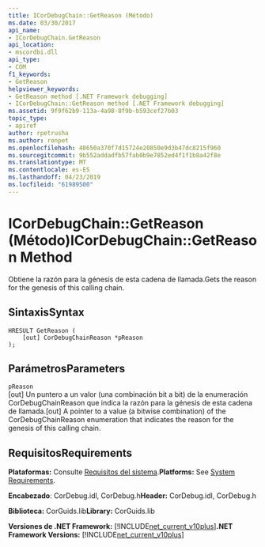 ```yaml
---
title: ICorDebugChain::GetReason (Método)
ms.date: 03/30/2017
api_name:
- ICorDebugChain.GetReason
api_location:
- mscordbi.dll
api_type:
- COM
f1_keywords:
- GetReason
helpviewer_keywords:
- GetReason method [.NET Framework debugging]
- ICorDebugChain::GetReason method [.NET Framework debugging]
ms.assetid: 9f9f62b9-113a-4a98-8f9b-b593cef27b03
topic_type:
- apiref
author: rpetrusha
ms.author: ronpet
ms.openlocfilehash: 48650a370f7d15724e20850e9d3b47dc8215f960
ms.sourcegitcommit: 9b552addadfb57fab0b9e7852ed4f1f1b8a42f8e
ms.translationtype: MT
ms.contentlocale: es-ES
ms.lasthandoff: 04/23/2019
ms.locfileid: "61989500"
---
```

# <a name="icordebugchaingetreason-method"></a><span data-ttu-id="19ceb-102">ICorDebugChain::GetReason (Método)</span><span class="sxs-lookup"><span data-stu-id="19ceb-102">ICorDebugChain::GetReason Method</span></span>
<span data-ttu-id="19ceb-103">Obtiene la razón para la génesis de esta cadena de llamada.</span><span class="sxs-lookup"><span data-stu-id="19ceb-103">Gets the reason for the genesis of this calling chain.</span></span>  
  
## <a name="syntax"></a><span data-ttu-id="19ceb-104">Sintaxis</span><span class="sxs-lookup"><span data-stu-id="19ceb-104">Syntax</span></span>  
  
```  
HRESULT GetReason (  
    [out] CorDebugChainReason *pReason  
);  
```  
  
## <a name="parameters"></a><span data-ttu-id="19ceb-105">Parámetros</span><span class="sxs-lookup"><span data-stu-id="19ceb-105">Parameters</span></span>  
 `pReason`  
 <span data-ttu-id="19ceb-106">[out] Un puntero a un valor (una combinación bit a bit) de la enumeración CorDebugChainReason que indica la razón para la génesis de esta cadena de llamada.</span><span class="sxs-lookup"><span data-stu-id="19ceb-106">[out] A pointer to a value (a bitwise combination) of the CorDebugChainReason enumeration that indicates the reason for the genesis of this calling chain.</span></span>  
  
## <a name="requirements"></a><span data-ttu-id="19ceb-107">Requisitos</span><span class="sxs-lookup"><span data-stu-id="19ceb-107">Requirements</span></span>  
 <span data-ttu-id="19ceb-108">**Plataformas:** Consulte [Requisitos del sistema](../../../../docs/framework/get-started/system-requirements.md).</span><span class="sxs-lookup"><span data-stu-id="19ceb-108">**Platforms:** See [System Requirements](../../../../docs/framework/get-started/system-requirements.md).</span></span>  
  
 <span data-ttu-id="19ceb-109">**Encabezado**: CorDebug.idl, CorDebug.h</span><span class="sxs-lookup"><span data-stu-id="19ceb-109">**Header:** CorDebug.idl, CorDebug.h</span></span>  
  
 <span data-ttu-id="19ceb-110">**Biblioteca:** CorGuids.lib</span><span class="sxs-lookup"><span data-stu-id="19ceb-110">**Library:** CorGuids.lib</span></span>  
  
 <span data-ttu-id="19ceb-111">**Versiones de .NET Framework:** [!INCLUDE[net_current_v10plus](../../../../includes/net-current-v10plus-md.md)]</span><span class="sxs-lookup"><span data-stu-id="19ceb-111">**.NET Framework Versions:** [!INCLUDE[net_current_v10plus](../../../../includes/net-current-v10plus-md.md)]</span></span>
